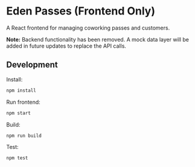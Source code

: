 # Eden Passes (Frontend Only)

A React frontend for managing coworking passes and customers.

**Note:** Backend functionality has been removed. A mock data layer will be added in future updates to replace the API calls.

## Development

Install:
```bash
npm install
```

Run frontend:
```bash
npm start
```

Build:
```bash
npm run build
```

Test:
```bash
npm test
```
